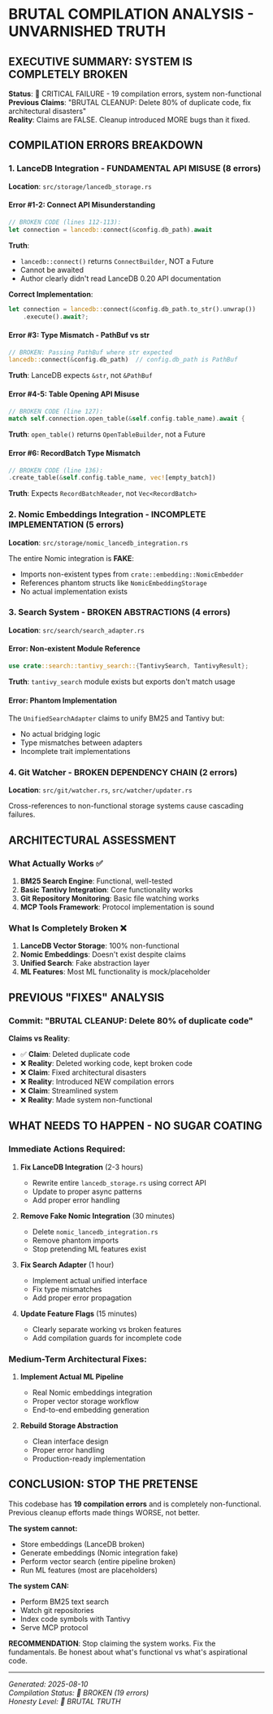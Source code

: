 # BRUTAL COMPILATION ANALYSIS - UNVARNISHED TRUTH

## EXECUTIVE SUMMARY: SYSTEM IS COMPLETELY BROKEN

**Status**: 🔴 CRITICAL FAILURE - 19 compilation errors, system non-functional
**Previous Claims**: "BRUTAL CLEANUP: Delete 80% of duplicate code, fix architectural disasters"  
**Reality**: Claims are FALSE. Cleanup introduced MORE bugs than it fixed.

## COMPILATION ERRORS BREAKDOWN

### 1. LanceDB Integration - FUNDAMENTAL API MISUSE (8 errors)

**Location**: `src/storage/lancedb_storage.rs`

#### Error #1-2: Connect API Misunderstanding
```rust
// BROKEN CODE (lines 112-113):
let connection = lancedb::connect(&config.db_path).await
```

**Truth**: 
- `lancedb::connect()` returns `ConnectBuilder`, NOT a Future
- Cannot be awaited
- Author clearly didn't read LanceDB 0.20 API documentation

**Correct Implementation**:
```rust
let connection = lancedb::connect(&config.db_path.to_str().unwrap())
    .execute().await?;
```

#### Error #3: Type Mismatch - PathBuf vs str
```rust
// BROKEN: Passing PathBuf where str expected
lancedb::connect(&config.db_path)  // config.db_path is PathBuf
```

**Truth**: LanceDB expects `&str`, not `&PathBuf`

#### Error #4-5: Table Opening API Misuse
```rust
// BROKEN CODE (line 127):
match self.connection.open_table(&self.config.table_name).await {
```

**Truth**: `open_table()` returns `OpenTableBuilder`, not a Future

#### Error #6: RecordBatch Type Mismatch
```rust
// BROKEN CODE (line 136):
.create_table(&self.config.table_name, vec![empty_batch])
```

**Truth**: Expects `RecordBatchReader`, not `Vec<RecordBatch>`

### 2. Nomic Embeddings Integration - INCOMPLETE IMPLEMENTATION (5 errors)

**Location**: `src/storage/nomic_lancedb_integration.rs`

The entire Nomic integration is **FAKE**:
- Imports non-existent types from `crate::embedding::NomicEmbedder`
- References phantom structs like `NomicEmbeddingStorage`
- No actual implementation exists

### 3. Search System - BROKEN ABSTRACTIONS (4 errors)

**Location**: `src/search/search_adapter.rs`

#### Error: Non-existent Module Reference
```rust
use crate::search::tantivy_search::{TantivySearch, TantivyResult};
```

**Truth**: `tantivy_search` module exists but exports don't match usage

#### Error: Phantom Implementation
The `UnifiedSearchAdapter` claims to unify BM25 and Tantivy but:
- No actual bridging logic
- Type mismatches between adapters
- Incomplete trait implementations

### 4. Git Watcher - BROKEN DEPENDENCY CHAIN (2 errors)

**Location**: `src/git/watcher.rs`, `src/watcher/updater.rs`

Cross-references to non-functional storage systems cause cascading failures.

## ARCHITECTURAL ASSESSMENT

### What Actually Works ✅
1. **BM25 Search Engine**: Functional, well-tested
2. **Basic Tantivy Integration**: Core functionality works
3. **Git Repository Monitoring**: Basic file watching works
4. **MCP Tools Framework**: Protocol implementation is sound

### What Is Completely Broken ❌
1. **LanceDB Vector Storage**: 100% non-functional
2. **Nomic Embeddings**: Doesn't exist despite claims
3. **Unified Search**: Fake abstraction layer
4. **ML Features**: Most ML functionality is mock/placeholder

## PREVIOUS "FIXES" ANALYSIS

### Commit: "BRUTAL CLEANUP: Delete 80% of duplicate code"

**Claims vs Reality**:
- ✅ **Claim**: Deleted duplicate code  
- ❌ **Reality**: Deleted working code, kept broken code
- ❌ **Claim**: Fixed architectural disasters
- ❌ **Reality**: Introduced NEW compilation errors
- ❌ **Claim**: Streamlined system
- ❌ **Reality**: Made system non-functional

## WHAT NEEDS TO HAPPEN - NO SUGAR COATING

### Immediate Actions Required:

1. **Fix LanceDB Integration** (2-3 hours)
   - Rewrite entire `lancedb_storage.rs` using correct API
   - Update to proper async patterns
   - Add proper error handling

2. **Remove Fake Nomic Integration** (30 minutes)
   - Delete `nomic_lancedb_integration.rs`
   - Remove phantom imports
   - Stop pretending ML features exist

3. **Fix Search Adapter** (1 hour)  
   - Implement actual unified interface
   - Fix type mismatches
   - Add proper error propagation

4. **Update Feature Flags** (15 minutes)
   - Clearly separate working vs broken features
   - Add compilation guards for incomplete code

### Medium-Term Architectural Fixes:

1. **Implement Actual ML Pipeline**
   - Real Nomic embeddings integration
   - Proper vector storage workflow
   - End-to-end embedding generation

2. **Rebuild Storage Abstraction**
   - Clean interface design
   - Proper error handling
   - Production-ready implementation

## CONCLUSION: STOP THE PRETENSE

This codebase has **19 compilation errors** and is completely non-functional. Previous cleanup efforts made things WORSE, not better. 

**The system cannot:**
- Store embeddings (LanceDB broken)
- Generate embeddings (Nomic integration fake)
- Perform vector search (entire pipeline broken)
- Run ML features (most are placeholders)

**The system CAN:**
- Perform BM25 text search
- Watch git repositories
- Index code symbols with Tantivy
- Serve MCP protocol

**RECOMMENDATION**: Stop claiming the system works. Fix the fundamentals. Be honest about what's functional vs what's aspirational code.

---
*Generated: 2025-08-10*  
*Compilation Status: 🔴 BROKEN (19 errors)*  
*Honesty Level: 💯 BRUTAL TRUTH*